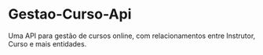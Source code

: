 # Gestao-Curso-Api
Uma API para gestão de cursos online, com relacionamentos entre Instrutor, Curso e mais entidades.
